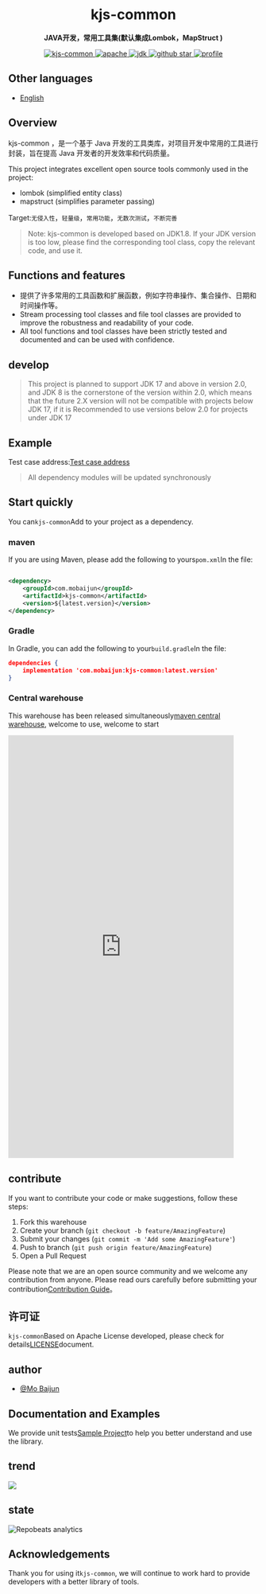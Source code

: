 <h1 align="center">
    kjs-common
</h1>
<p align="center">
    <strong>JAVA开发，常用工具集(默认集成Lombok，MapStruct ) </strong>
</p>
<p align="center">
    <a target="_blank" href="https://search.maven.org/artifact/com.mobaijun/kjs-common">
        <img src="https://img.shields.io/maven-central/v/com.mobaijun/kjs-common.svg?style=flat&logo=Apache Maven"
             alt="kjs-common"/>
    </a>
    <a target="_blank" href="https://www.apache.org/licenses/LICENSE-2.0.html">
        <img src="https://img.shields.io/badge/license-Apache%202-4EB1BA.svg?style=flat&logo=apache" alt="apache">
    </a>
    <a target="_blank" href="https://www.oracle.com/technetwork/java/javase/downloads/index.html">
        <img src="https://img.shields.io/badge/JDK-1.8+-green.svg?style=flat&logo=Oracle" alt="jdk">
    </a>
    <a target="_blank" href='https://github.com/mobaijun/kjs-common'>
        <img src="https://img.shields.io/github/stars/mobaijun/kjs-common.svg?style=flat&logo=GitHub"
             alt="github star">
    </a>
    <a target="_blank" href='https://github.com/mobaijun/kjs-common'>
        <img src="https://komarev.com/ghpvc/?username=mobaijun&color=orange" alt="profile">
    </a>
</p>

## Other languages

-   [English](README.en.md)

## Overview

kjs-common ，是一个基于 Java 开发的工具类库，对项目开发中常用的工具进行封装，旨在提高 Java 开发者的开发效率和代码质量。

This project integrates excellent open source tools commonly used in the project:

-   lombok (simplified entity class)
-   mapstruct (simplifies parameter passing)

Target:`无侵入性`，`轻量级`，`常用功能`，`无数次测试`，`不断完善`

> Note: kjs-common is developed based on JDK1.8. If your JDK version is too low, please find the corresponding tool class, copy the relevant code, and use it.

## Functions and features

-   提供了许多常用的工具函数和扩展函数，例如字符串操作、集合操作、日期和时间操作等。
-   Stream processing tool classes and file tool classes are provided to improve the robustness and readability of your code.
-   All tool functions and tool classes have been strictly tested and documented and can be used with confidence.

## develop

> This project is planned to support JDK 17 and above in version 2.0, and JDK 8 is the cornerstone of the version within 2.0, which means that the future 2.X version will not be compatible with projects below JDK 17, if it is
> Recommended to use versions below 2.0 for projects under JDK 17

## Example

Test case address:[Test case address](https://github.com/mobaijun/kjs-common/tree/main/src/test/java/com/mobaijun/common)

> All dependency modules will be updated synchronously

## Start quickly

You can`kjs-common`Add to your project as a dependency.

### maven

If you are using Maven, please add the following to yours`pom.xml`In the file:

```xml

<dependency>
    <groupId>com.mobaijun</groupId>
    <artifactId>kjs-common</artifactId>
    <version>${latest.version}</version>
</dependency>
```

### Gradle

In Gradle, you can add the following to your`build.gradle`In the file:

```json
dependencies {
    implementation 'com.mobaijun:kjs-common:latest.version'
}
```

### Central warehouse

This warehouse has been released simultaneously[maven central warehouse](https://mvnrepository.com/artifact/com.mobaijun/kjs-common), welcome to use, welcome to start

<iframe height=850 width=90% src="https://search.maven.org/search?q=com.mobaijun" frameborder=0 allowfullscreen></iframe>

## contribute

If you want to contribute your code or make suggestions, follow these steps:

1.  Fork this warehouse
2.  Create your branch (`git checkout -b feature/AmazingFeature`)
3.  Submit your changes (`git commit -m 'Add some AmazingFeature'`)
4.  Push to branch (`git push origin feature/AmazingFeature`)
5.  Open a Pull Request

Please note that we are an open source community and we welcome any contribution from anyone. Please read ours carefully before submitting your contribution[Contribution Guide](https://github.com/april-projects/april-norm/blob/main/README.md)。

## 许可证

`kjs-common`Based on Apache
License developed, please check for details[LICENSE](https://github.com/mobaijun/kjs-common/blob/main/LICENSE.txt)document.

## author

-   [@Mo Baijun](https://github.com/mobaijun)

## Documentation and Examples

We provide unit tests[Sample Project](https://github.com/mobaijun/kjs-common/tree/main/src/test/java/com/mobaijun/common/test)to help you better understand and use the library.

## trend

![](https://starchart.cc/mobaijun/kjs-common.svg)

## state

![Repobeats analytics](https://repobeats.axiom.co/api/embed/c6b9508b383c2d1c0f1d01b6d3568d5240482f7c.svg "Repobeats analytics image")

## Acknowledgements

Thank you for using it`kjs-common`, we will continue to work hard to provide developers with a better library of tools.
